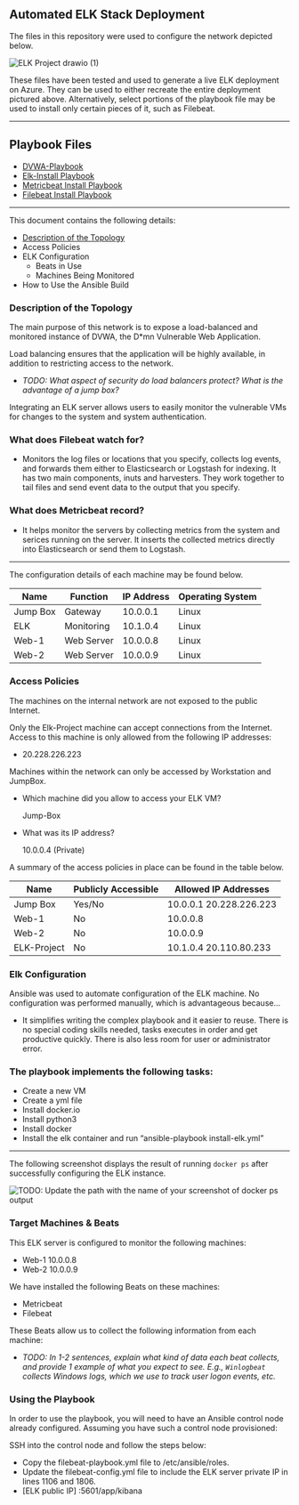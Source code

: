 ## Automated ELK Stack Deployment

The files in this repository were used to configure the network depicted below.

![ELK Project drawio (1)](https://user-images.githubusercontent.com/101301863/158487634-932662b7-daa8-436f-bd6a-6dcbf5cc5e74.png)

These files have been tested and used to generate a live ELK deployment on Azure. They can be used to either recreate the entire deployment pictured above. Alternatively, select portions of the playbook file may be used to install only certain pieces of it, such as Filebeat.

----

## Playbook Files

- [DVWA-Playbook](https://github.com/ppalmero22/Elk-Project/blob/main/Ansible/playbook.yml)
- [Elk-Install Playbook](https://github.com/ppalmero22/Elk-Project/blob/main/Ansible/install-elk.yml)
- [Metricbeat Install Playbook](https://github.com/ppalmero22/Elk-Project/blob/main/Ansible/metricbeat-playbook.yml)
- [Filebeat Install Playbook](https://github.com/ppalmero22/Elk-Project/blob/main/Ansible/filebeat-installation-playbook.yml)

---

This document contains the following details:
- [Description of the Topology](https://github.com/ppalmero22/Elk-Project#description-of-the-topology)
- Access Policies
- ELK Configuration
  - Beats in Use
  - Machines Being Monitored
- How to Use the Ansible Build

### Description of the Topology

The main purpose of this network is to expose a load-balanced and monitored instance of DVWA, the D*mn Vulnerable Web Application.

Load balancing ensures that the application will be highly available, in addition to restricting access to the network.

- _TODO: What aspect of security do load balancers protect? What is the advantage of a jump box?_

Integrating an ELK server allows users to easily monitor the vulnerable VMs for changes to the system and system authentication.

### What does Filebeat watch for?

- Monitors the log files or locations that you specify, collects log events, and forwards them either to Elasticsearch or Logstash for indexing. It has two main components, inuts and harvesters. They work together to tail files and send event data to the output that you specify. 

### What does Metricbeat record?
  
- It helps monitor the servers by collecting metrics from the system and serices running on the server. It inserts the collected metrics directly into Elasticsearch or send them to Logstash. 
---

The configuration details of each machine may be found below.

| Name     | Function      | IP Address | Operating System |
|----------|---------------|------------|------------------|
| Jump Box | Gateway       | 10.0.0.1   | Linux            |
| ELK      | Monitoring    | 10.1.0.4   | Linux            |
| Web-1    | Web Server    | 10.0.0.8   | Linux            |
| Web-2    | Web Server    | 10.0.0.9   | Linux            |

### Access Policies

The machines on the internal network are not exposed to the public Internet. 

Only the Elk-Project machine can accept connections from the Internet. Access to this machine is only allowed from the following IP addresses:

- 20.228.226.223

Machines within the network can only be accessed by Workstation and JumpBox.

- Which machine did you allow to access your ELK VM? 

  Jump-Box

- What was its IP address?
 
  10.0.0.4 (Private)

A summary of the access policies in place can be found in the table below.

| Name        | Publicly Accessible | Allowed IP Addresses       |
|-------------|---------------------|----------------------------|
| Jump Box    | Yes/No              | 10.0.0.1  20.228.226.223   |
| Web-1       | No                  | 10.0.0.8                   |
| Web-2       | No                  | 10.0.0.9                   |
| ELK-Project | No                  | 10.1.0.4   20.110.80.233   |

### Elk Configuration

Ansible was used to automate configuration of the ELK machine. No configuration was performed manually, which is advantageous because...

- It simplifies writing the complex playbook and it easier to reuse. There is no special coding skills needed, tasks executes in order and get productive quickly. There is also less room for user or administrator error.

### The playbook implements the following tasks:  

- Create a new VM 
- Create a yml file
- Install docker.io
- Install python3
- Install docker
- Install the elk container and run “ansible-playbook install-elk.yml”

---

The following screenshot displays the result of running `docker ps` after successfully configuring the ELK instance.

![TODO: Update the path with the name of your screenshot of docker ps output](Images/docker_ps_output.png)

### Target Machines & Beats

This ELK server is configured to monitor the following machines:
- Web-1 10.0.0.8
- Web-2 10.0.0.9

We have installed the following Beats on these machines:

- Metricbeat
- Filebeat

These Beats allow us to collect the following information from each machine:

- _TODO: In 1-2 sentences, explain what kind of data each beat collects, and provide 1 example of what you expect to see. E.g., `Winlogbeat` collects Windows logs, which we use to track user logon events, etc._

### Using the Playbook

In order to use the playbook, you will need to have an Ansible control node already configured. Assuming you have such a control node provisioned: 

SSH into the control node and follow the steps below:

- Copy the filebeat-playbook.yml file to /etc/ansible/roles.
- Update the filebeat-config.yml file to include the ELK server private IP in lines 1106 and 1806.
- [ELK public IP] :5601/app/kibana
